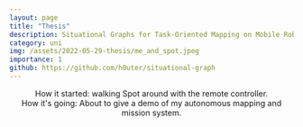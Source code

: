 ```yaml
---
layout: page
title: "Thesis"
description: Situational Graphs for Task-Oriented Mapping on Mobile Robots
category: uni
img: /assets/2022-05-29-thesis/me_and_spot.jpeg
importance: 1
github: https://github.com/h0uter/situational-graph
---
```


<div align="center">
    <div class="col-sm mt-3 mt-md-0">
        <img class="img-fluid rounded z-depth-1" src="{{ '/assets/2022-05-29-thesis/me_and_spot_outside_cropped.jpeg' | relative_url }}" alt="" title="example image"/>
    </div>
<div class="caption">
    How it started: walking Spot around with the remote controller.
</div>
</div>

<div align="center">
    <div class="col-sm mt-3 mt-md-0">
        <img class="img-fluid rounded z-depth-1" src="{{ '/assets/2022-05-29-thesis/spot_presentation.jpg' | relative_url }}" alt="" title="example image"/>
    </div>
    <div class="caption">
        How it's going: About to give a demo of my autonomous mapping and mission system.
    </div>
</div>
